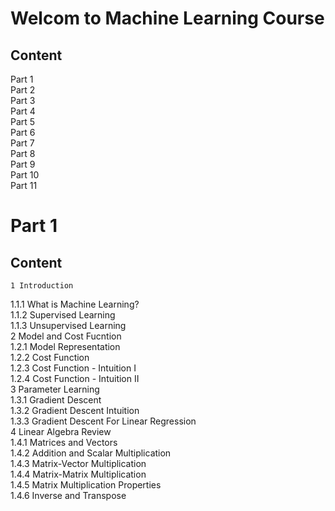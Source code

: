 # Welcom to Machine Learning Course
## Content
Part 1  
Part 2  
Part 3  
Part 4  
Part 5  
Part 6  
Part 7  
Part 8  
Part 9  
Part 10  
Part 11    

# Part 1
## Content
	1 Introduction   
1.1.1 What is Machine Learning?  
1.1.2 Supervised Learning  
1.1.3 Unsupervised Learning  
	2 Model and Cost Fucntion  
1.2.1 Model Representation  
1.2.2 Cost Function  
1.2.3 Cost Function - Intuition I  
1.2.4 Cost Function - Intuition II  
	3 Parameter Learning  
1.3.1 Gradient Descent  
1.3.2 Gradient Descent Intuition  
1.3.3 Gradient Descent For Linear Regression  
	4 Linear Algebra Review  
1.4.1 Matrices and Vectors  
1.4.2 Addition and Scalar Multiplication  
1.4.3 Matrix-Vector Multiplication  
1.4.4 Matrix-Matrix Multiplication  
1.4.5 Matrix Multiplication Properties  
1.4.6 Inverse and Transpose  




























